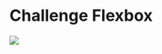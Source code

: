 # Challenge Flexbox

![](https://cdn.discordapp.com/attachments/595259583786647572/601352265256665089/challenge1.png)

